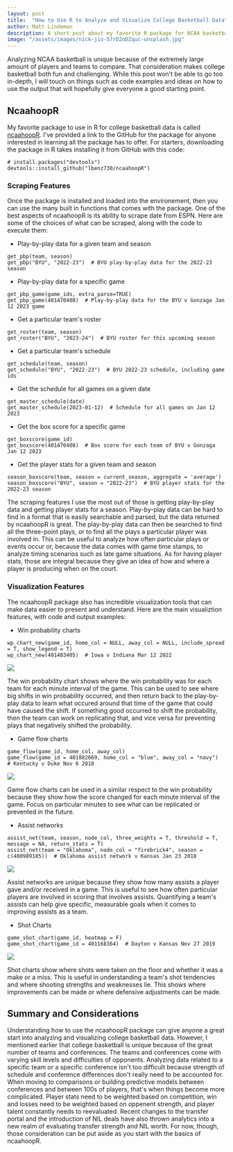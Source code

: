 ```yaml
---
layout: post
title:  "How to Use R to Analyze and Visualize College Basketball Data"
author: Matt Lindeman
description: A short post about my favorite R package for NCAA basketball and things to remember when analyzing NCAA basketball
image: "/assets/images/nick-jio-57rD2oDZquc-unsplash.jpg"
---
```


Analyzing NCAA basketball is unique because of the extremely large amount of players and teams to compare. That consideration makes college basketball both fun and challenging. While this post won't be able to go too in-depth, I will touch on things such as code examples and ideas on how to use the output that will hopefully give everyone a good starting point.

## NcaahoopR

My favorite package to use in R for college basketball data is called [ncaahoopR](https://github.com/lbenz730/ncaahoopR). I've provided a link to the GitHub for the package for anyone interested in learning all the package has to offer. For starters, downloading the package in R takes installing it from GitHub with this code:

```
# install.packages("devtools")
devtools::install_github("lbenz730/ncaahoopR")
```

### Scraping Features

Once the package is installed and loaded into the environement, then you can use the many built in functions that comes with the package. One of the best aspects of ncaahoopR is its ability to scrape date from ESPN. Here are some of the choices of what can be scraped, along with the code to execute them:

* Play-by-play data for a given team and season

```
get_pbp(team, season)
get_pbp("BYU", "2022-23")  # BYU play-by-play data for the 2022-23 season
```

* Play-by-play data for a specific game

```
get_pbp_game(game_ids, extra_parse=TRUE)
get_pbp_game(401470408)  # Play-by-play data for the BYU v Gonzaga Jan 12 2023 game
```

* Get a particular team's roster

```
get_roster(team, season)
get_roster("BYU", "2023-24")  # BYU roster for this upcoming season
```

* Get a particular team's schedule

```
get_schedule(team, season)
get_schedule("BYU", "2022-23")  # BYU 2022-23 schedule, including game ids
```

* Get the schedule for all games on a given date

```
get_master_schedule(date)
get_master_schedule(2023-01-12)  # Schedule for all games on Jan 12 2023
```

* Get the box score for a specific game

```
get_boxscore(game_id)
get_boxscore(401470408)  # Box score for each team of BYU v Gonzaga Jan 12 2023
```

* Get the player stats for a given team and season

```
season_boxscore(team, season = current_season, aggregate = 'average')
season_boxscore("BYU", season = "2022-23")  # BYU player stats for the 2022-23 season
```

The scraping features I use the most out of those is getting play-by-play data and getting player stats for a season. Play-by-play data can be hard to find in a format that is easily searchable and parsed, but the data returned by ncaahoopR is great. The play-by-play data can then be searched to find all the three-point plays, or to find all the plays a particular player was involved in. This can be useful to analyze how often particular plays or events occur or, because the data comes with game time stamps, to analyze timing scenarios such as late game situations. As for having player stats, those are integral because they give an idea of how and where a player is producing when on the court. 

### Visualization Features

The ncaahoopR package also has incredible visualization tools that can make data easier to present and understand. Here are the main visualiztion features, with code and output examples:

* Win probability charts

```
wp_chart_new(game_id, home_col = NULL, away_col = NULL, include_spread = T, show_legend = T)
wp_chart_new(401403405)  # Iowa v Indiana Mar 12 2022
```

<img src="{{site.url}}/{{site.baseurl}}/assets/images/wp_chart_new.jpg"/>

The win probability chart shows where the win probability was for each team for each minute interval of the game. This can be used to see where big shifts in win probability occurred, and then return back to the play-by-play data to learn what occured around that time of the game that could have caused the shift. If something good occurred to shift the probability, then the team can work on replicating that, and vice versa for preventing plays that negatively shifted the probability. 

* Game flow charts

```
game_flow(game_id, home_col, away_col)
game_flow(game_id = 401082669, home_col = "blue", away_col = "navy")  # Kentucky v Duke Nov 6 2018
```

<img src="{{site.url}}/{{site.baseurl}}/assets/images/game_flow.jpg"/>

Game flow charts can be used in a similar respect to the win probability because they show how the score changed for each minute interval of the game. Focus on particular minutes to see what can be replicated or prevented in the future.

* Assist networks

```
assist_net(team, season, node_col, three_weights = T, threshold = T, message = NA, return_stats = T)
assist_net(team = "Oklahoma", node_col = "firebrick4", season = c(400989185))  # Oklahoma assist network v Kansas Jan 23 2018
```

<img src="{{site.url}}/{{site.baseurl}}/assets/images/oklahoma.jpg"/>

Assist networks are unique because they show how many assists a player gave and/or received in a game. This is useful to see how often particular players are involved in scoring that involves assists. Quantifying a team's assists can help give specific, measurable goals when it comes to improving assists as a team. 

* Shot Charts

```
game_shot_chart(game_id, heatmap = F)
game_shot_chart(game_id = 401168364)  # Dayton v Kansas Nov 27 2019
```

<img src="{{site.url}}/{{site.baseurl}}/assets/images/shot_chart.jpg"/>

Shot charts show where shots were taken on the floor and whether it was a make or a miss. This is useful in understanding a team's shot tendencies and where shooting strengths and weaknesses lie. This shows where improvements can be made or where defensive adjustments can be made.

## Summary and Considerations

Understanding how to use the ncaahoopR package can give anyone a great start into analyzing and visualizing college basketball data. However, I mentioned earlier that college basketball is unique because of the great number of teams and conferences. The teams and conferences come with varying skill levels and difficulties of opponents. Analyzing data related to a specific team or a specific conference isn't too difficult because strength of schedule and conference differences don't really need to be accounted for. When moving to comparisons or building predictive models between conferences and between 100s of players, that's when things become more complicated. Player stats need to be weighted based on competition, win and losses need to be weighted based on oppenent strength, and player talent constantly needs to reevaluated. Recent changes to the transfer portal and the introduction of NIL deals have also thrown analytics into a new realm of evaluating transfer strength and NIL worth. For now, though, those consideration can be put aside as you start with the basics of ncaahoopR. 
